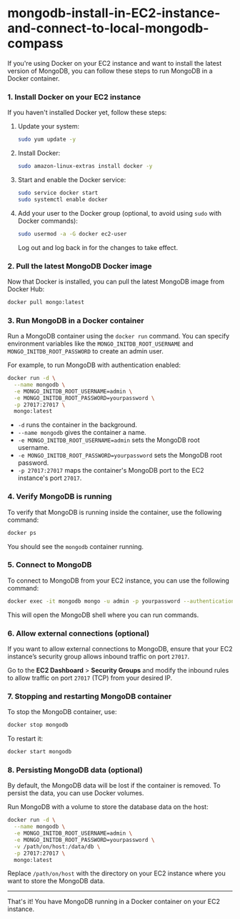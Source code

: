 # mongodb-install-in-EC2-instance-and-connect-to-local-mongodb-compass

If you're using Docker on your EC2 instance and want to install the latest version of MongoDB, you can follow these steps to run MongoDB in a Docker container.

### 1. **Install Docker on your EC2 instance**

If you haven't installed Docker yet, follow these steps:

1. Update your system:
   ```bash
   sudo yum update -y
   ```

2. Install Docker:
   ```bash
   sudo amazon-linux-extras install docker -y
   ```

3. Start and enable the Docker service:
   ```bash
   sudo service docker start
   sudo systemctl enable docker
   ```

4. Add your user to the Docker group (optional, to avoid using `sudo` with Docker commands):
   ```bash
   sudo usermod -a -G docker ec2-user
   ```

   Log out and log back in for the changes to take effect.

### 2. **Pull the latest MongoDB Docker image**

Now that Docker is installed, you can pull the latest MongoDB image from Docker Hub:

```bash
docker pull mongo:latest
```

### 3. **Run MongoDB in a Docker container**

Run a MongoDB container using the `docker run` command. You can specify environment variables like the `MONGO_INITDB_ROOT_USERNAME` and `MONGO_INITDB_ROOT_PASSWORD` to create an admin user.

For example, to run MongoDB with authentication enabled:

```bash
docker run -d \
  --name mongodb \
  -e MONGO_INITDB_ROOT_USERNAME=admin \
  -e MONGO_INITDB_ROOT_PASSWORD=yourpassword \
  -p 27017:27017 \
  mongo:latest
```

- `-d` runs the container in the background.
- `--name mongodb` gives the container a name.
- `-e MONGO_INITDB_ROOT_USERNAME=admin` sets the MongoDB root username.
- `-e MONGO_INITDB_ROOT_PASSWORD=yourpassword` sets the MongoDB root password.
- `-p 27017:27017` maps the container's MongoDB port to the EC2 instance's port `27017`.

### 4. **Verify MongoDB is running**

To verify that MongoDB is running inside the container, use the following command:

```bash
docker ps
```

You should see the `mongodb` container running.

### 5. **Connect to MongoDB**

To connect to MongoDB from your EC2 instance, you can use the following command:

```bash
docker exec -it mongodb mongo -u admin -p yourpassword --authenticationDatabase admin
```

This will open the MongoDB shell where you can run commands.

### 6. **Allow external connections (optional)**

If you want to allow external connections to MongoDB, ensure that your EC2 instance’s security group allows inbound traffic on port `27017`.

Go to the **EC2 Dashboard** > **Security Groups** and modify the inbound rules to allow traffic on port `27017` (TCP) from your desired IP.

### 7. **Stopping and restarting MongoDB container**

To stop the MongoDB container, use:

```bash
docker stop mongodb
```

To restart it:

```bash
docker start mongodb
```

### 8. **Persisting MongoDB data (optional)**

By default, the MongoDB data will be lost if the container is removed. To persist the data, you can use Docker volumes.

Run MongoDB with a volume to store the database data on the host:

```bash
docker run -d \
  --name mongodb \
  -e MONGO_INITDB_ROOT_USERNAME=admin \
  -e MONGO_INITDB_ROOT_PASSWORD=yourpassword \
  -v /path/on/host:/data/db \
  -p 27017:27017 \
  mongo:latest
```

Replace `/path/on/host` with the directory on your EC2 instance where you want to store the MongoDB data.

---

That's it! You have MongoDB running in a Docker container on your EC2 instance.

